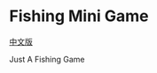 # Fishing Mini Game
[中文版](https://github.com/Dilses/Fishing/blob/master/README-ZH-CN.md)

Just A Fishing Game
